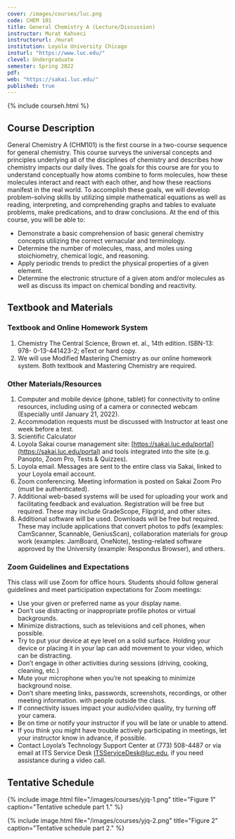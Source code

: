 ```yaml
---
cover: /images/courses/luc.png
code: CHEM 101
title: General Chemistry A (Lecture/Discussion)
instructor: Murat Kahveci
instructorurl: /murat
institution: Loyola University Chicago
insturl: "https://www.luc.edu/"
clevel: Undergraduate
semester: Spring 2022
pdf: 
web: "https://sakai.luc.edu/"
published: true
---
```

{% include courseh.html %}

## Course Description

General Chemistry A (CHM101) is the first course in a two-course sequence for general chemistry. This course surveys the universal concepts and principles underlying all of the disciplines of chemistry and describes how chemistry impacts our daily lives. The goals for this course are for you to understand conceptually how atoms combine to form molecules, how these molecules interact and react with each other, and how these reactions manifest in the real world. To accomplish these goals, we will develop problem-solving skills by utilizing simple mathematical equations as well as reading, interpreting, and comprehending graphs and tables to evaluate problems, make predications, and to draw conclusions. At the end of this course, you will be able to:

* Demonstrate a basic comprehension of basic general chemistry concepts utilizing the correct vernacular and terminology.
* Determine the number of molecules, mass, and moles using stoichiometry, chemical logic, and reasoning.
* Apply periodic trends to predict the physical properties of a given element.
* Determine the electronic structure of a given atom and/or molecules as well as discuss its impact on chemical bonding and reactivity.

## Textbook and Materials

### Textbook and Online Homework System

1. Chemistry The Central Science, Brown et. al., 14th edition. ISBN-13: 978- 0-13-441423-2; eText or hard copy. 
2. We will use Modified Mastering Chemistry as our online homework system. Both textbook and Mastering Chemistry are required.

### Other Materials/Resources

1. Computer and mobile device (phone, tablet) for connectivity to online resources, including using of a camera or connected webcam (Especially until January 21, 2022).
2. Accommodation requests must be discussed with Instructor at least one week before a test.
3. Scientific Calculator
4. Loyola Sakai course management site: [https://sakai.luc.edu/portal](https://sakai.luc.edu/portal) and tools integrated into the site (e.g. Panopto, Zoom Pro, Tests & Quizzes).
5. Loyola email. Messages are sent to the entire class via Sakai, linked to your Loyola email account.
6. Zoom conferencing. Meeting information is posted on Sakai Zoom Pro (must be authenticated).
7. Additional web-based systems will be used for uploading your work and facilitating feedback and evaluation. Registration will be free but required. These may include GradeScope, Flipgrid, and other sites.
8. Additional software will be used. Downloads will be free but required. These may include applications that convert photos to pdfs (examples: CamScanner, Scannable, GeniusScan), collaboration materials for group work (examples: JamBoard, OneNote), testing-related software approved by the University (example: Respondus Browser), and others.

### Zoom Guidelines and Expectations

This class will use Zoom for office hours. Students should follow general guidelines and meet participation expectations for Zoom meetings:

* Use your given or preferred name as your display name.
* Don’t use distracting or inappropriate profile photos or virtual backgrounds.
* Minimize distractions, such as televisions and cell phones, when possible.
* Try to put your device at eye level on a solid surface. Holding your device or placing it in your lap can
add movement to your video, which can be distracting.
* Don’t engage in other activities during sessions (driving, cooking, cleaning, etc.)
* Mute your microphone when you’re not speaking to minimize background noise.
* Don’t share meeting links, passwords, screenshots, recordings, or other meeting information. with
people outside the class.
* If connectivity issues impact your audio/video quality, try turning off your camera.
* Be on time or notify your instructor if you will be late or unable to attend.
* If you think you might have trouble actively participating in meetings, let your instructor know in
advance, if possible.
* Contact Loyola’s Technology Support Center at (773) 508-4487 or via email at ITS Service Desk
[ITSServiceDesk@luc.edu](mailto:ITSServiceDesk@luc.edu), if you need assistance during a video call.

## Tentative Schedule 

{% include image.html 
   file="/images/courses/yjq-1.png"
   title="Figure 1"
   caption="Tentative schedule part 1." %}

{% include image.html 
   file="/images/courses/yjq-2.png"
   title="Figure 2"
   caption="Tentative schedule part 2." %}